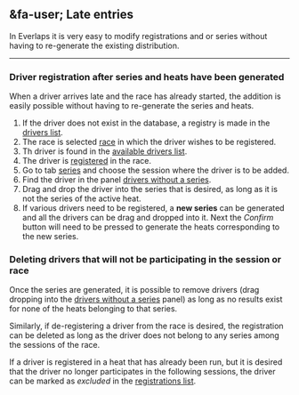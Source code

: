 ## &fa-user; Late entries

In Everlaps it is very easy to modify registrations and or series without having to re-generate the existing distribution.

---

### Driver registration after series and heats have been generated

When a driver arrives late and the race has already started, the addition is easily possible without having to re-generate the series and heats.

1. If the driver does not exist in the database, a registry is made in the [drivers list](../user-guide/drivers.md).
2. The race is selected [race](../user-guide/races.md) in which the driver wishes to be registered.
3. Th driver is found in the [available drivers list](../user-guide/races.md#pilotos-disponibles).
4. The driver is [registered](../user-guide/races.md#inscripciones) in the race.
5. Go to tab [series](../user-guide/races.md#series) and choose the session where the driver is to be added.
6. Find the driver in the panel [drivers without a series](../user-guide/races.md#pilotos-sin-serie).
7. Drag and drop the driver into the series that is desired, as long as it is not the series of the active heat.
8. If various drivers need to be registered, a **new series** can be generated and all the drivers can be drag and dropped into it. Next the *Confirm* button will need to be pressed to generate the heats corresponding to the new series.

### Deleting drivers that will not be participating in the session or race 

Once the series are generated, it is possible to remove drivers (drag dropping into the [drivers without a series](../user-guide/races.md#pilotos-sin-serie) panel) as long as no results exist for none of the heats belonging to that series.

Similarly, if de-registering a driver from the race is desired, the registration can be deleted as long as the driver does not belong to any series among the sessions of the race.

If a driver is registered in a heat that has already been run, but it is desired that the driver no longer participates in the following sessions, the driver can be marked as *excluded* in the [registrations list](../user-guide/races.md#inscripciones).

